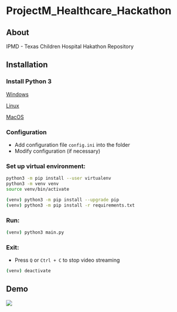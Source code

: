 # ProjectM_Healthcare_Hackathon

## About

IPMD - Texas Children Hospital Hakathon Repository


## Installation
### Install Python 3

[Windows](https://www.python.org/downloads/windows/)

[Linux](https://docs.python-guide.org/starting/install3/linux/)

[MacOS](https://docs.python-guide.org/starting/install3/osx/)

### Configuration
- Add configuration file ```config.ini```  into the folder
- Modify configuration (if necessary)

### Set up virtual environment:
```bash
python3 -m pip install --user virtualenv
python3 -m venv venv
source venv/bin/activate
```
```bash
(venv) python3 -m pip install --upgrade pip
(venv) python3 -m pip install -r requirements.txt
```

### Run:
```bash
(venv) python3 main.py
```

### Exit:
- Press ```Q``` or ```Ctrl + C``` to stop video streaming
```bash
(venv) deactivate 
```

## Demo

![](demo.gif)